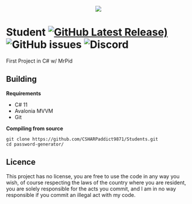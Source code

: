 ﻿<p align="center">
  <img src="https://user-images.githubusercontent.com/123044890/216797134-513d57ac-6d75-480b-93e6-137b18d60b84.png">
</p>


# Student [![GitHub Latest Release)](https://img.shields.io/github/v/release/Antyss77/password-generator?logo=github)](https://github.com/Antyss77/password-generator/releases)   <img alt="GitHub issues" src="https://img.shields.io/github/issues/Antyss77/password-generator"> <img alt="Discord" src="https://img.shields.io/discord/741862512307339264"> 

First Project in C# w/ MrPid 

## Building
**Requirements**
- C# 11 
- Avalonia MVVM
- Git

**Compiling from source**

```
git clone https://github.com/CSHARPaddict9871/Students.git
cd password-generator/ 
```

## Licence
This project has no license, you are free to use the code in any way you wish, of course respecting the laws of the country where you are resident, you are solely responsible for the acts you commit, and I am in no way responsible if you commit an illegal act with my code.
